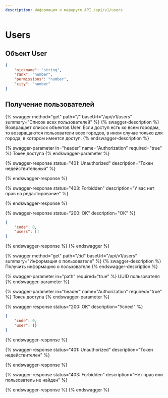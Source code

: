 ```yaml
---
description: Информация о маршруте API /api/v1/users
---
```


# Users

## Объект User

```json
{
    "nickname": "string",
    "rank": "number",
    "permissions": "number",
    "city": "number"
}
```

## Получение пользователей

{% swagger method="get" path="/" baseUrl="/api/v1/users" summary="Список всех пользователей" %}
{% swagger-description %}
Возвращает список объектов User. Если доступ есть ко всем городам, то возвращаются пользователи всех городов, в ином случае только для города, в котором имеется доступ.
{% endswagger-description %}

{% swagger-parameter in="header" name="Authorization" required="true" %}
Токен доступа
{% endswagger-parameter %}

{% swagger-response status="401: Unauthorized" description="Токен недействительный" %}

{% endswagger-response %}

{% swagger-response status="403: Forbidden" description="У вас нет прав на редактирование" %}

{% endswagger-response %}

{% swagger-response status="200: OK" description="ОК" %}
```json
{
    "code": 0,
    "users": []
}
```


{% endswagger-response %}
{% endswagger %}

{% swagger method="get" path="/:id" baseUrl="/api/v1/users" summary="Информация о пользователе" %}
{% swagger-description %}
Получить информацию о пользователе
{% endswagger-description %}

{% swagger-parameter in="path" required="true" %}
UUID пользователя
{% endswagger-parameter %}

{% swagger-parameter in="header" name="Authorization" required="true" %}
Токен доступа
{% endswagger-parameter %}

{% swagger-response status="200: OK" description="Успех!" %}
```json
{
    "code": 0,
    "user": {}
}
```


{% endswagger-response %}

{% swagger-response status="401: Unauthorized" description="Токен недействителен" %}

{% endswagger-response %}

{% swagger-response status="403: Forbidden" description="Нет прав или пользователь не найден" %}

{% endswagger-response %}
{% endswagger %}
